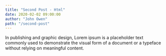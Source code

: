 ```yaml
---
title: "Second Post - Html"
date: 2020-02-02 09:00:00
author: "John Owen"
path: "/second-post"
---
```


In publishing and graphic design, Lorem ipsum is a placeholder text commonly used to demonstrate the visual form of a document or a typeface without relying on meaningful content.
